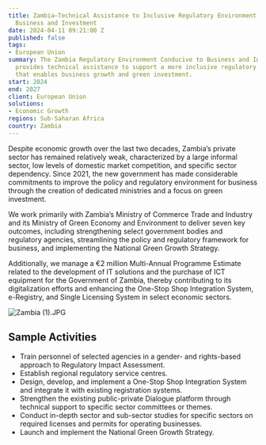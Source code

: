 ```yaml
---
title: Zambia—Technical Assistance to Inclusive Regulatory Environment Conducive to
  Business and Investment
date: 2024-04-11 09:21:00 Z
published: false
tags:
- European Union
summary: The Zambia Regulatory Environment Conducive to Business and Investment Project
  provides technical assistance to support a more inclusive regulatory environment
  that enables business growth and green investment.
start: 2024
end: 2027
client: European Union
solutions:
- Economic Growth
regions: Sub-Saharan Africa
country: Zambia
---
```


Despite economic growth over the last two decades, Zambia’s private sector has remained relatively weak, characterized by a large informal sector, low levels of domestic market competition, and specific sector dependency. Since 2021, the new government has made considerable commitments to improve the policy and regulatory environment for business through the creation of dedicated ministries and a focus on green investment.

We work primarily with Zambia’s Ministry of Commerce Trade and Industry and its Ministry of Green Economy and Environment to deliver seven key outcomes, including strengthening select government bodies and regulatory agencies, streamlining the policy and regulatory framework for business, and implementing the National Green Growth Strategy.

Additionally, we manage a €2 million Multi-Annual Programme Estimate related to the development of IT solutions and the purchase of ICT equipment for the Government of Zambia, thereby contributing to its digitalization efforts and enhancing the One-Stop Shop Integration System, e-Registry, and Single Licensing System in select economic sectors.

![Zambia (1).JPG](/uploads/Zambia%20(1).JPG)

## Sample Activities

* Train personnel of selected agencies in a gender- and rights-based approach to Regulatory Impact Assessment.
* Establish regional regulatory service centres.
* Design, develop, and implement a One-Stop Shop Integration System and integrate it with existing registration systems.
* Strengthen the existing public-private Dialogue platform through technical support to specific sector committees or themes.
* Conduct in-depth sector and sub-sector studies for specific sectors on required licenses and permits for operating businesses.
* Launch and implement the National Green Growth Strategy.